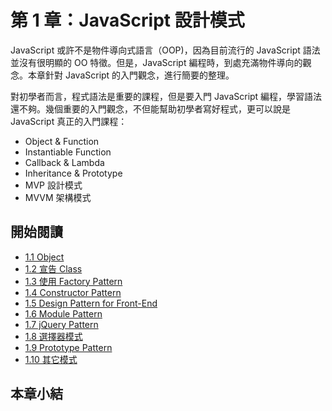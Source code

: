# 第 1 章：JavaScript 設計模式

JavaScript 或許不是物件導向式語言（OOP)，因為目前流行的 JavaScript 語法並沒有很明顯的 OO 特徵。但是，JavaScript 編程時，到處充滿物件導向的觀念。本章針對 JavaScript 的入門觀念，進行簡要的整理。

對初學者而言，程式語法是重要的課程，但是要入門 JavaScript 編程，學習語法還不夠。幾個重要的入門觀念，不但能幫助初學者寫好程式，更可以說是 JavaScript 真正的入門課程：

- Object & Function
- Instantiable Function
- Callback & Lambda
- Inheritance & Prototype
- MVP 設計模式
- MVVM 架構模式

## 開始閱讀

 * [1.1 Object](1-object.md)
 * [1.2 宣告 Class](2-class.md)
 * [1.3 使用 Factory Pattern](3-factory.md)
 * [1.4 Constructor Pattern](4-constructor.md)
 * [1.5 Design Pattern for Front-End](5-frontend.md)
 * [1.6 Module Pattern](6-module.md)
 * [1.7 jQuery Pattern](7-jquery.md)
 * [1.8 選擇器模式](8-selector.md)
 * [1.9 Prototype Pattern](9-prototype.md)
 * [1.10 其它模式](10-misc.md)

 ## 本章小結